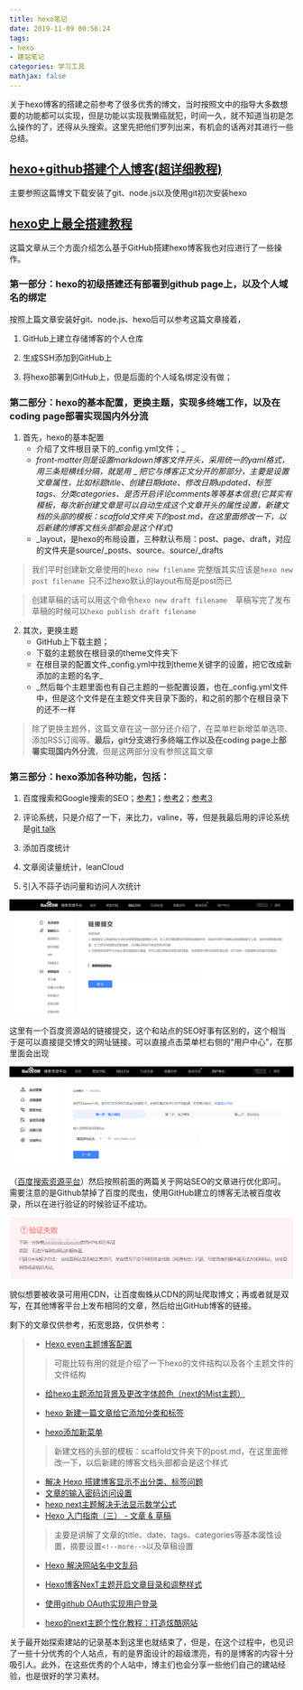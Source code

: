 ```yaml
---
title: hexo笔记
date: 2019-11-09 00:56:24
tags: 
- hexo 
- 建站笔记
categories: 学习工具
mathjax: false
---
```


关于hexo博客的搭建之前参考了很多优秀的博文，当时按照文中的指导大多数想要的功能都可以实现，但是功能以实现我懒癌就犯，时间一久，就不知道当初是怎么操作的了，还得从头搜索。这里先把他们罗列出来，有机会的话再对其进行一些总结。

<!--more-->

## [hexo+github搭建个人博客(超详细教程)](https://blog.csdn.net/AinUser/article/details/77609180)

主要参照这篇博文下载安装了git、node.js以及使用git初次安装hexo

## [hexo史上最全搭建教程](https://blog.csdn.net/sinat_37781304/article/details/82729029)

这篇文章从三个方面介绍怎么基于GitHub搭建hexo博客我也对应进行了一些操作。

### 第一部分：hexo的初级搭建还有部署到github page上，以及个人域名的绑定

按照上篇文章安装好git、node.js、hexo后可以参考这篇文章接着，

1. GitHub上建立存储博客的个人仓库

2. 生成SSH添加到GitHub上

3. 将hexo部署到GitHub上，但是后面的个人域名绑定没有做；

### 第二部分：hexo的基本配置，更换主题，实现多终端工作，以及在coding page部署实现国内外分流

1. 首先，hexo的基本配置
   - 介绍了文件根目录下的_config.yml文件；_
   - _front-matter则是设置markdown博客文件开头，采用统一的yaml格式，用三条短横线分隔，就是用_ _ _把它与博客正文分开的那部分，主要是设置文章属性，比如标题title、创建日期date、修改日期updated、标签tags、分类categories、是否开启评论comments等等基本信息(它其实有模板，每次新创建文章是可以自动生成这个文章开头的属性设置，新建文档的头部的模板：scaffold文件夹下的post.md，在这里面修改一下，以后新建的博客文档头部都会是这个样式)_
   - _layout，是hexo的布局设置，三种默认布局：post、page、draft，对应的文件夹是source/_posts、source、source/_drafts

> 我们平时创建新文章使用的`hexo new filename` 完整版其实应该是`hexo new post filename `只不过hexo默认的layout布局是post而已

> 创建草稿的话可以用这个命令`hexo new draft filename  `草稿写完了发布草稿的时候可以`hexo publish draft filename	 `

2. 其次，更换主题
   - GitHub上下载主题；
   - 下载的主题放在根目录的theme文件夹下
   - 在根目录的配置文件_config.yml中找到theme关键字的设置，把它改成新添加的主题的名字_
   - _然后每个主题里面也有自己主题的一些配置设置，也在_config.yml文件中，但是这个文件是在主题文件夹目录下面的，和之前的那个在根目录下的还不一样

> 除了更换主题外，这篇文章在这一部分还介绍了，在菜单栏新增菜单选项、添加RSS订阅等。**最后，git分支进行多终端工作以及在coding page上部署实现国内外分流**，但是这两部分没有参照这篇文章

### 第三部分：hexo添加各种功能，包括：

1. 百度搜索和Google搜索的SEO；[参考1](http://visugar.com/2017/08/01/20170801HexoPlugins/)；[参考2](https://www.jianshu.com/p/9be9b4786f97)；[参考3](https://www.cnblogs.com/coderzhw/p/11109333.html)

2. 评论系统，只是介绍了一下，来比力，valine，等，但是我最后用的评论系统是[git talk](https://blog.csdn.net/madridcrls7/article/details/80871596)

3. 添加百度统计

4. 文章阅读量统计，leanCloud

5. 引入不蒜子访问量和访问人次统计

![百度资源站的链接提交](https://raw.githubusercontent.com/ch206265/BlogPictures/master/20191109010522.png)



这里有一个百度资源站的链接提交，这个和站点的SEO好事有区别的，这个相当于是可以直接提交博文的网址链接。可以直接点击菜单栏右侧的“用户中心”，在那里面会出现

![百度收录](https://raw.githubusercontent.com/ch206265/BlogPictures/master/20191109010532.png)

（[百度搜索资源平台](https://ziyuan.baidu.com/site/siteadd)）然后按照前面的两篇关于网站SEO的文章进行优化即可。需要注意的是Github禁掉了百度的爬虫，使用GitHub建立的博客无法被百度收录，所以在进行验证的时候验证不成功。

![验证失败](https://raw.githubusercontent.com/ch206265/BlogPictures/master/20191109010722.png)

貌似想要被收录可用用CDN，让百度蜘蛛从CDN的网址爬取博文；再或者就是双写，在其他博客平台上发布相同的文章，然后给出GitHub博客的链接。

剩下的文章仅供参考，拓宽思路，仅供参考：

> - [Hexo even主题博客配置](https://blog.csdn.net/meifannao789456/article/details/81673816) 
>
> > 可能比较有用的就是介绍了一下hexo的文件结构以及各个主题文件的文件结构
>
> - [给hexo主题添加背景及更改字体颜色（next的Mist主题）](https://blog.csdn.net/weixin_40837922/article/details/88047241)
>
> - [hexo 新建一篇文章给它添加分类和标签](https://blog.csdn.net/qq_25560423/article/details/53785411)
>
> - [hexo添加新菜单](https://blog.csdn.net/weixin_44539392/article/details/86621999)
>
> >  新建文档的头部的模板：scaffold文件夹下的post.md，在这里面修改一下，以后新建的博客文档头部都会是这个样式
>
> - [解决 Hexo 搭建博客显示不出分类、标签问题](https://blog.csdn.net/Wonz5130/article/details/84666519)
>- [文章的输入密码访问设置](https://blog.csdn.net/kunkun5love/article/details/79130956)
> - [hexo next主题解决无法显示数学公式](https://blog.csdn.net/yexiaohhjk/article/details/82526604)
>- [Hexo 入门指南（三） - 文章 & 草稿](https://blog.csdn.net/wizardforcel/article/details/40684575)
> 
>> 主要是讲解了文章的title、date、tags、categories等基本属性设置，摘要设置`<!--more-->`以及草稿设置
> 
>- [Hexo 解决网站名中文乱码](https://blog.csdn.net/qq_21808961/article/details/84475555)
> 
>- [Hexo博客NexT主题开启文章目录和调整样式](https://blog.csdn.net/wugenqiang/article/details/88609066)
> 
>- [使用github OAuth实现用户登录](https://blog.csdn.net/kobe24lmlps/article/details/80838329)
> 
>- [hexo的next主题个性化教程：打造炫酷网站](https://blog.csdn.net/qq_33699981/article/details/72716951)

关于最开始探索建站的记录基本到这里也就结束了，但是，在这个过程中，也见识了一些十分优秀的个人站点，有的是界面设计的超级漂亮，有的是博客的内容十分吸引人。此外，在这些优秀的个人站中，博主们也会分享一些他们自己的建站经验，也是很好的学习素材。